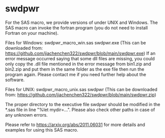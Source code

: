 # swdpwr
For the SAS macro, we provide versions of under UNIX and Windows. The SAS macro can invoke the fortran program (you do not need to install Fortran on your machine).

Files for Windows:
swdpwr_macro_win.sas 
swdpwr.exe (This can be downloaded from: https://github.com/jiachenchen322/swdpwr/blob/main/swdpwr.exe)
If an error message occurred saying that some dll files are missing, you could only copy the .dll file mentioned in the error message from bin1.zip and bin2.zip and put them in the same folder as the exe file then run the program again. Please contact me if you need further help about the software.

Files for UNIX:
swdpwr_macro_unix.sas 
swdpwr (This can be downloaded from: https://github.com/jiachenchen322/swdpwr/blob/main/swdpwr.zip)

The proper directory to the executive file swdpwr should be modified in the *.sas file in line "%let mydir=...". Please also check other paths in case of any unknown errors.
 
Please refer to https://arxiv.org/abs/2011.06031 for more details and examples for using this SAS macro.
